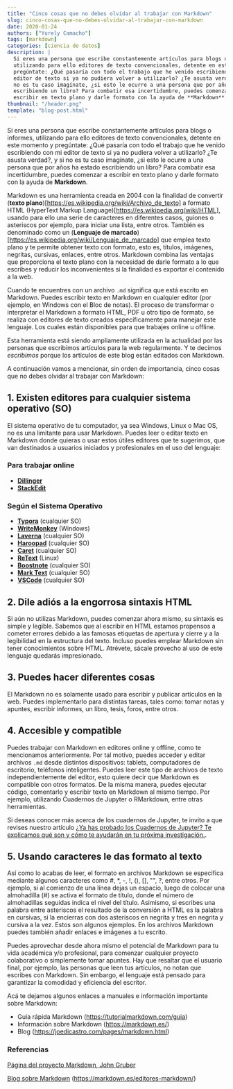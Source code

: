 ```yaml
---
title: "Cinco cosas que no debes olvidar al trabajar con Markdown"
slug: cinco-cosas-que-no-debes-olvidar-al-trabajar-con-markdown
date: 2020-01-24
authors: ["Yurely Camacho"]
tags: [markdown]
categories: [ciencia de datos]
description: |
  Si eres una persona que escribe constantemente artículos para blogs o informes,
  utilizando para ello editores de texto convencionales, detente en este momento y
  pregúntate: ¿Qué pasaría con todo el trabajo que he venido escribiendo con mi
  editor de texto si ya no pudiera volver a utilizarlo? ¿Te asusta verdad?, y si
  no es tu caso imagínate, ¿si esto le ocurre a una persona que por años ha estado
  escribiendo un libro? Para combatir esa incertidumbre, puedes comenzar a
  escribir en texto plano y darle formato con la ayuda de **Markdown**.
thumbnail: "/header.png"
template: "blog-post.html"
---
```


<!-- # Cinco cosas que no debes olvidar al trabajar con Markdown -->
<!-- **Por Yurely Camacho** -->

Si eres una persona que escribe constantemente artículos para blogs o informes,
utilizando para ello editores de texto convencionales, detente en este momento y
pregúntate: ¿Qué pasaría con todo el trabajo que he venido escribiendo con mi
editor de texto si ya no pudiera volver a utilizarlo? ¿Te asusta verdad?, y si
no es tu caso imagínate, ¿si esto le ocurre a una persona que por años ha estado
escribiendo un libro? Para combatir esa incertidumbre, puedes comenzar a
escribir en texto plano y darle formato con la ayuda de **Markdown**.

<!-- TEASER_END -->

Markdown es una herramienta creada en 2004 con la finalidad de convertir
(**texto plano**)[https://es.wikipedia.org/wiki/Archivo_de_texto] a formato HTML
(HyperText Markup Language)[https://es.wikipedia.org/wiki/HTML], usando para
ello una serie de caracteres en diferentes casos, guiones o asteriscos por
ejemplo, para iniciar una lista, entre otros. También es denominado como un
(**Lenguaje de marcado**)[https://es.wikipedia.org/wiki/Lenguaje_de_marcado] que
emplea texto plano y te permite obtener texto con formato, esto es, títulos,
imágenes, negritas, cursivas, enlaces, entre otros. Markdown combina las
ventajas que proporciona el texto plano con la necesidad de darle formato a lo
que escribes y reducir los inconvenientes si la finalidad es exportar el
contenido a la web.

Cuando te encuentres con un archivo `.md` significa que está escrito en
Markdown. Puedes escribir texto en Markdown en cualquier editor (por ejemplo, en
Windows con el Bloc de notas). El proceso de transformar o interpretar el
Markdown a formato HTML, PDF u otro tipo de formato, se realiza con editores de
texto creados específicamente para manejar este lenguaje. Los cuales están
disponibles para que trabajes online u offline.

Esta herramienta está siendo ampliamente utilizada en la actualidad por las
personas que escribimos artículos para la web regularmente. Y te decimos
_escribimos_ porque los artículos de este blog están editados con Markdown.

A continuación vamos a mencionar, sin orden de importancia, cinco cosas que no
debes olvidar al trabajar con Markdown:

## 1. Existen editores para cualquier sistema operativo (SO)

El sistema operativo de tu computador, ya sea Windows, Linux o Mac OS, no es una
limitante para usar Markdown. Puedes leer o editar texto en Markdown donde
quieras o usar estos útiles editores que te sugerimos, que van destinados a
usuarios iniciados y profesionales en el uso del lenguaje:

### Para trabajar online

- [**Dillinger**](https://dillinger.io/)
- [**StackEdit**](https://stackedit.io/)

### Según el Sistema Operativo

- [**Typora**](https://www.typora.io/) (cualquier SO)
- [**WriteMonkey**](https://writemonkey.com/) (Windows)
- [**Laverna**](https://laverna.cc/) (cualquier SO)
- [**Haroopad**](http://pad.haroopress.com/) (cualquier SO)
- [**Caret**](https://caret.io/) (cualquier SO)
- [**ReText**](https://github.com/retext-project/retext) (Linux)
- [**Boostnote**](https://boostnote.io/) (cualquier SO)
- [**Mark Text**](https://marktext.app/) (cualquier SO)
- [**VSCode**](https://code.visualstudio.com/) (cualquier SO)

## 2. Dile adiós a la engorrosa sintaxis HTML

Si aún no utilizas Markdown, puedes comenzar ahora mismo, su sintaxis es simple
y legible. Sabemos que al escribir en HTML estamos propensos a cometer errores
debido a las famosas etiquetas de apertura y cierre y a la legibilidad en la
estructura del texto. Incluso puedes emplear Markdown sin tener conocimientos
sobre HTML. Atrévete, sácale provecho al uso de este lenguaje quedarás
impresionado.

## 3. Puedes hacer diferentes cosas

El Markdown no es solamente usado para escribir y publicar artículos en la web.
Puedes implementarlo para distintas tareas, tales como: tomar notas y apuntes,
escribir informes, un libro, tesis, foros, entre otros.

## 4. Accesible y compatible

Puedes trabajar con Markdown en editores online y offline, como te mencionamos
anteriormente. Por tal motivo, puedes acceder y editar archivos `.md` desde
distintos dispositivos: tablets, computadores de escritorio, teléfonos
inteligentes. Puedes leer este tipo de archivos de texto independientemente del
editor, esto quiere decir que Markdown es compatible con otros formatos. De la
misma manera, puedes ejecutar código, comentarlo y escribir texto en Markdown al
mismo tiempo. Por ejemplo, utilizando Cuadernos de Jupyter o RMarkdown, entre
otras herramientas.

Si deseas conocer más acerca de los cuadernos de Jupyter, te invito a que
revises nuestro artículo
[¿Ya has probado los Cuadernos de Jupyter? Te explicamos qué son y cómo te ayudarán en tu próxima investigación.](/blog/ya-probado-los-cuadernos-de-jupyter-te-explicamos-que-son-y-como-te-ayudaran-en-tu-proxima-investigacion/).

## 5. Usando caracteres le das formato al texto

Así como lo acabas de leer, el formato en archivos Markdown se especifica
mediante algunos caracteres como #, \*, -, !, (), [], "", ?, entre otros. Por
ejemplo, si al comienzo de una línea dejas un espacio, luego de colocar una
almohadilla (#) se activa el formato de título, donde el número de almohadillas
seguidas indica el nivel del título. Asimismo, si escribes una palabra entre
asteriscos el resultado de la conversión a HTML es la palabra en cursivas, si la
encierras con dos asteriscos en negrita y tres en negrita y cursiva a la vez.
Estos son algunos ejemplos. En los archivos Markdown puedes también añadir
enlaces e imágenes a tu escrito.

Puedes aprovechar desde ahora mismo el potencial de Markdown para tu vida
académica y/o profesional, para comenzar cualquier proyecto colaborativo o
simplemente tomar apuntes. Hay que resaltar que el usuario final, por ejemplo,
las personas que leen tus artículos, no notan que escribes con Markdown. Sin
embargo, el lenguaje está pensado para garantizar la comodidad y eficiencia del
escritor.

Acá te dejamos algunos enlaces a manuales e información importante sobre
Markdown:

- Guía rápida Markdown (https://tutorialmarkdown.com/guia)
- Información sobre Markdown (https://markdown.es/)
- Blog (https://joedicastro.com/pages/markdown.html)

### Referencias

[Página del proyecto Markdown, John Gruber](https://daringfireball.net/projects/markdown/)

[Blog sobre Markdown](https://markdown.es/)
(https://markdown.es/editores-markdown/)
